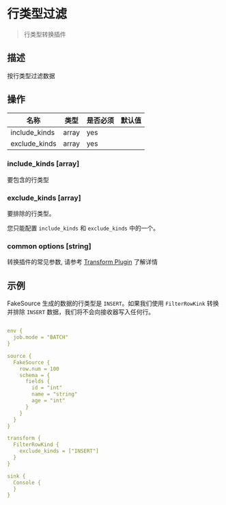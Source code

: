 # 行类型过滤

> 行类型转换插件

## 描述

按行类型过滤数据

## 操作

|      名称       |  类型   | 是否必须 | 默认值 |
|---------------|-------|------|-----|
| include_kinds | array | yes  |     |
| exclude_kinds | array | yes  |     |

### include_kinds [array]

要包含的行类型

### exclude_kinds [array]

要排除的行类型。

您只能配置 `include_kinds` 和 `exclude_kinds` 中的一个。

### common options [string]

转换插件的常见参数, 请参考  [Transform Plugin](common-options.md) 了解详情

## 示例

FakeSource 生成的数据的行类型是 `INSERT`。如果我们使用 `FilterRowKink` 转换并排除 `INSERT` 数据，我们将不会向接收器写入任何行。

```yaml

env {
  job.mode = "BATCH"
}

source {
  FakeSource {
    row.num = 100
    schema = {
      fields {
        id = "int"
        name = "string"
        age = "int"
      }
    }
  }
}

transform {
  FilterRowKind {
    exclude_kinds = ["INSERT"]
  }
}

sink {
  Console {
  }
}
```

